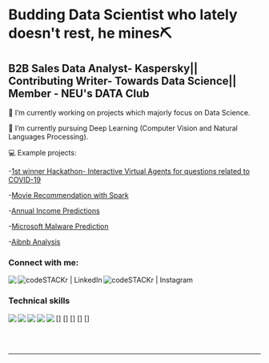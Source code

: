 # Budding Data Scientist who lately doesn't rest, he mines⛏️
## B2B Sales Data Analyst- Kaspersky|| Contributing Writer- Towards Data Science|| Member - NEU's DATA Club  
🔭 I’m currently working on projects which majorly focus on Data Science.

🌱 I’m currently pursuing Deep Learning (Computer Vision and Natural Languages Processing). 

💻 Example projects:
   
   -[1st winner Hackathon- Interactive Virtual Agents for questions related to COVID-19](https://github.com/Lukastuong123/Python-Projects/tree/master/Project-%20NU%20COVID%20Hackathon)
   
   -[Movie Recommendation with Spark](https://github.com/Lukastuong123/Python-Projects/tree/master/Project-%20Movie%20Recommendations%20(Spark%2C%20SQL%20with%20Python)) 
   
   -[Annual Income Predictions](https://github.com/Lukastuong123/Python-Projects/tree/master/Project-%20Finding%20Annual%20Income%20(Python-%20Classification)) 
      
   -[Microsoft Malware Prediction](https://github.com/Lukastuong123/R-Projects/tree/master/Project-%20Microsoft%20Malware%20Prediction)
   
   -[Aibnb Analysis](https://github.com/Lukastuong123/Python-Projects/tree/master/Project-%20Airbnb%20(Python-%20Interactive%20Map%2C%20Natural%20Language%20Processing%2C%20Comparative%20Study%2C%20Regression))



### Connect with me:

[<img align="left" src="https://img.shields.io/badge/medium-%2312100E.svg?&style=for-the-badge&logo=medium&logoColor=white"/>][medium]
[<img align="left" alt="codeSTACKr | LinkedIn" src="https://img.shields.io/badge/linkedin-%230077B5.svg?&style=for-the-badge&logo=linkedin&logoColor=white"/>][linkedin]
[<img align="left" alt="codeSTACKr | Instagram" src="https://img.shields.io/badge/instagram-%23E4405F.svg?&style=for-the-badge&logo=instagram&logoColor=white" />][instagram]

<br />

### Technical skills
[<img align="left"  src="https://img.shields.io/badge/Python-%2314354C.svg?&style=for-the-badge&logo=python&logoColor=white"/>]
[<img align="left"  src="https://img.shields.io/badge/R-%233776AB.svg?&style=for-the-badge&logo=r&logoColor=white"/>]
[<img align="left"  src="https://img.shields.io/badge/MySQL-%234285F4?&style=for-the-badge&logo=mysql&logoColor=white"/>]
[<img align="left"  src="https://img.shields.io/badge/VBA-%117864.svg?&style=for-the-badge&logo=microsoft-office&logoColor=white"/>]
[<img align="left"  src="https://img.shields.io/badge/Spark-%D83B01.svg?&style=for-the-badge&logo=apache-spark&logoColor=white"/>]



<br />
<br />

---

</details>

[medium]: https://medium.com/@tuonggreenager
[instagram]: https://www.instagram.com/greenager/
[linkedin]: https://www.linkedin.com/in/quoc-tuong-lukas-dong/



